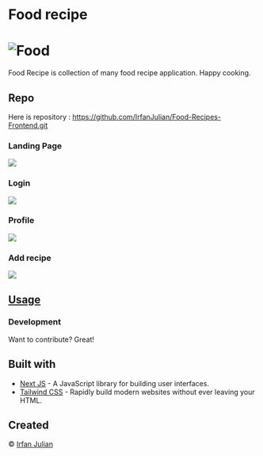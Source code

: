 # Food recipe
# ![Food](https://res.cloudinary.com/ddpo9zxts/image/upload/v1673520342/Recipes/Food/jxt1dhv2kchareh1rz4t.jpg)
Food Recipe is collection of many food recipe application. Happy cooking.


## Repo
Here is repository :  https://github.com/IrfanJulian/Food-Recipes-Frontend.git

### Landing Page
![](https://res.cloudinary.com/ddpo9zxts/image/upload/v1673857618/Recipes/Food/food_landing_xsz50e.jpg)

### Login
![](https://res.cloudinary.com/ddpo9zxts/image/upload/v1673857617/Recipes/Food/food_login_pzm35u.jpg)

### Profile
![](https://res.cloudinary.com/ddpo9zxts/image/upload/v1673857617/Recipes/Food/food_profile_duh5yc.jpg)

### Add recipe
![](https://res.cloudinary.com/ddpo9zxts/image/upload/v1673857617/Recipes/Food/food_add_b2cia5.jpg)


## [Usage](https://foodrecipe.github.io/WebApp/) 

### Development
Want to contribute? Great!


## Built with 

- [Next JS](https://reactjs.org/) - A JavaScript library for building user interfaces.
- [Tailwind CSS](https://tailwindcss.com/) - Rapidly build modern websites without ever leaving your HTML.

## Created
© [Irfan Julian](https://github.com/IrfanJulian)